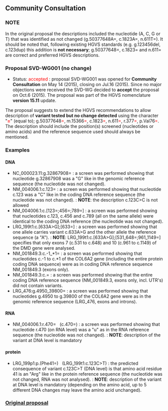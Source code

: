 ## Community Consultation

### NOTE

In the original proposal the descriptions included the nucleotide (A, C, G or T) that was identified as not changed (g.50377648A=, c.1823A=, n.611T=). It should be noted that, following existing HGVS standards (e.g. g.123456del, c.123dup) this addition is **not necessary**; g.50377648=, c.1823= and n.611= are correct and preferred HGVS descriptions.

### Proposal SVD-WG001 (no change)

*	Status: <font color="red">accepted</font>
	:	proposal SVD-WG001 was opened for **Community Consultation** on May 14 (2015), closing on Jul.16 (2015). Since no major objections were received the SVD-WG decided to **accept** the proposal on Oct.6 (2015). The proposal was part of the HGVS nomenclature **version 15.11** update.

The proposal suggests to extend the HGVS recommendations to allow description of **variant tested but no change detected** using the character "**<font color="red">=</font>**" (equal to); g.50377648<font color="red">=</font>, m.15366<font color="red">=</font>, c.1823<font color="red">=</font>, n.611<font color="red">=</font>, r.377<font color="red">=</font>, p.Val76<font color="red">=</font>. The description should include the position(s) screened (nucleotides or amino acids) and the reference sequence used should always be mentioned.

### Examples

#### DNA

*	NC\_000023.11:g.32867908=
	:	a screen was performed showing that nucleotide g.32867908 was a "G" like in the genomic reference sequence (the nucleotide was not changed).
*	NM\_004006.1:c.123=
	:	a screen was performed showing that nucleotide c.123 was a "C" like in the coding DNA reference sequence (the nucleotide was not changed).
	:	**NOTE**: the description c.123C>C is not allowed
*	NM\_004006.1:c.[123=;456=;789=]
	:	a screen was performed showing that nucleotides c.123, c.456 and c.789 (all on the same allele) were identical to the coding DNA reference (the nucleotide was not changed).
*	LRG\_199t1:c.[633A>G];[633=]
	:	a screen was performed showing that one allele carries variant c.633A>G and the other allele the reference sequence (a "A").
	:	**NOTE**: LRG\_199t1:c.[633A>G];[531\_648=;961\_1149=] specifies that only exons 7 (c.531 to c.648) and 10 (c.961 to c.1149) of the DMD gene were analysed.
*	NM\_001849.3:c.-1\_\*1=
	:	a screen was performed showing that nucleotides c.-1 to c.\*1 of the COL6A2 gene (including the entire protein coding DNA sequence) were as in coding DNA reference sequence NM\_001849.3 (exons only).
*	NM\_001849.3:c.=
	:	a screen was performed showing that the entire coding DNA reference sequence (NM\_001849.3, exons only, incl. UTR's) did not contain variants.
*	LRG\_476:g.4950\_39800=
	:	a screen was performed showing that nucleotides g.4950 to g.39800 of the COL6A2 gene were as in the genomic reference sequence (LRG\_476, exons and introns).

#### RNA

*	NM\_004006.1:r.470= &nbsp; (c.470=)
	:	a screen was performed showing that nucleotide r.470 (on RNA level) was a "u" as in the RNA reference sequence (the nucleotide was not changed).
	:	**NOTE**: description of the variant at DNA level is mandatory 

#### protein

*	LRG\_199p1:p.(Phe41=) &nbsp; (LRG\_199t1:c.123C>T)
	:	the predicted consequence of variant c.123C>T (DNA level) is that amino acid residue 41 is an "Arg" like in the protein reference sequence (the nucleotide was not changed, RNA was not analysed).
	:	**NOTE**: description of the variant at DNA level is mandatory (depending on the amino acid, up to 5 different DNA changes may leave the amino acid unchanged).
	

### [Original proposal](http://www.hgvs.org/mutnomen/comments001.html)
